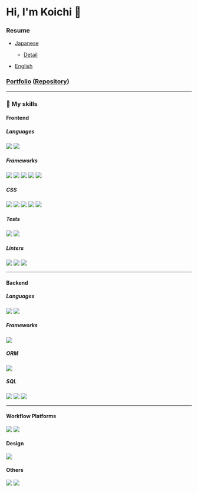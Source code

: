 # Hi, I'm Koichi 👋

### Resume
- [Japanese](https://github.com/kupuma-ru21/kupuma-ru21/blob/main/resume_japanese.pdf)
  - [Detail](https://github.com/kupuma-ru21/kupuma-ru21/blob/main/RESUME_DRAFT.md)

- [English](https://github.com/kupuma-ru21/kupuma-ru21/blob/main/resume_english.pdf)

### [Portfolio](https://kupuma-ru21.com) ([Repository](https://github.com/kupuma-ru21/portfolio))

---

### 🚀 My skills

#### Frontend

##### Languages

![](https://img.shields.io/badge/TypeScript-007ACC?style=for-the-badge&logo=typescript&logoColor=white)
![](https://img.shields.io/badge/JavaScript-F7DF1E?style=for-the-badge&logo=javascript&logoColor=black)

##### Frameworks

![](https://img.shields.io/badge/React-20232A?style=for-the-badge&logo=react&logoColor=61DAFB)
![](https://img.shields.io/badge/remix-%23000.svg?style=for-the-badge&logo=remix&logoColor=white)
![](https://img.shields.io/badge/next.js-000000?style=for-the-badge&logo=nextdotjs&logoColor=white)
![](https://img.shields.io/badge/React_Router-CA4245?style=for-the-badge&logo=react-router&logoColor=white)
![](https://img.shields.io/badge/Vue.js-35495E?style=for-the-badge&logo=vue.js&logoColor=4FC08D)

##### CSS

![](https://shields.io/badge/chakra--ui-black?logo=chakraui&style=for-the-badge)
![](https://img.shields.io/badge/styled--components-DB7093?style=for-the-badge&logo=styled-components&logoColor=white)
![](https://img.shields.io/badge/Material--UI-0081CB?style=for-the-badge&logo=material-ui&logoColor=white)
![](https://img.shields.io/badge/Sass-CC6699?style=for-the-badge&logo=sass&logoColor=white)
![](https://img.shields.io/badge/Bootstrap-563D7C?style=for-the-badge&logo=bootstrap&logoColor=white)

##### Tests

![](https://img.shields.io/badge/Jest-323330?style=for-the-badge&logo=Jest&logoColor=white)
![](https://img.shields.io/badge/testing%20library-323330?style=for-the-badge&logo=testing-library&logoColor=red)

##### Linters

![](https://img.shields.io/badge/eslint-3A33D1?style=for-the-badge&logo=eslint&logoColor=white)
![](https://img.shields.io/badge/prettier-1A2C34?style=for-the-badge&logo=prettier&logoColor=F7BA3E)
![](https://img.shields.io/badge/stylelint-000?style=for-the-badge&logo=stylelint&logoColor=white)

---

#### Backend

##### Languages

![](https://img.shields.io/badge/Go-00ADD8?style=for-the-badge&logo=go&logoColor=white)
![](https://img.shields.io/badge/node.js-339933?style=for-the-badge&logo=Node.js&logoColor=white)

##### Frameworks

![](https://img.shields.io/badge/Express%20js-000000?style=for-the-badge&logo=express&logoColor=white)

##### ORM

![](https://img.shields.io/badge/Prisma-3982CE?style=for-the-badge&logo=Prisma&logoColor=white)


##### SQL

![](https://img.shields.io/badge/MySQL-4479A1?style=for-the-badge&logo=mysql&logoColor=white)
![](https://img.shields.io/badge/postgresql-4169e1?style=for-the-badge&logo=postgresql&logoColor=white)
![](https://img.shields.io/badge/-MongoDB-13aa52?style=for-the-badge&logo=mongodb&logoColor=white)


---

#### Workflow Platforms

![](https://img.shields.io/badge/Jira-0052CC?style=for-the-badge&logo=Jira&logoColor=white)
![](https://img.shields.io/badge/Notion-000000?style=for-the-badge&logo=notion&logoColor=white)

#### Design

![](https://img.shields.io/badge/Figma-F24E1E?style=for-the-badge&logo=figma&logoColor=white)

#### Others

![](https://img.shields.io/badge/Apollo%20GraphQL-311C87?style=for-the-badge&logo=apollographql&logoColor=white)
![](https://img.shields.io/badge/-Google%20Cloud%20Platform-4285F4?style=flat&logo=google%20cloud&logoColor=white)

<!--
Ref: https://ileriayo.github.io/markdown-badges/
-->
